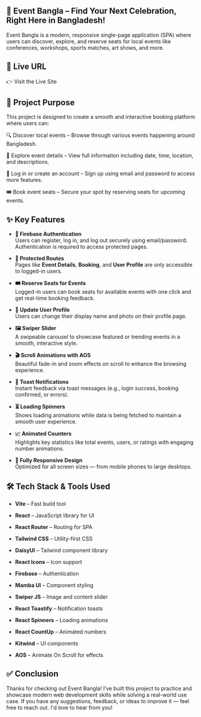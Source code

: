 ## 🎉 Event Bangla – Find Your Next Celebration, Right Here in Bangladesh!

Event Bangla is a modern, responsive single-page application (SPA) where users can discover, explore, and reserve seats for local events like conferences, workshops, sports matches, art shows, and more.

## 🔗 Live URL

👉 Visit the Live Site

## 🎯 Project Purpose

This project is designed to create a smooth and interactive booking platform where users can:

🔍 Discover local events – Browse through various events happening around Bangladesh.

📄 Explore event details – View full information including date, time, location, and descriptions.

🔐 Log in or create an account – Sign up using email and password to access more features.

🎟️ Book event seats – Secure your spot by reserving seats for upcoming events.

## ✨ Key Features

- **🔐 Firebase Authentication**  
  Users can register, log in, and log out securely using email/password. Authentication is required to access protected pages.

- **🧭 Protected Routes**  
  Pages like **Event Details**, **Booking**, and **User Profile** are only accessible to logged-in users.

- **🎟️ Reserve Seats for Events**  
  Logged-in users can book seats for available events with one click and get real-time booking feedback.

- **👤 Update User Profile**  
  Users can change their display name and photo on their profile page.

- **🖼️ Swiper Slider**  
  A swipeable carousel to showcase featured or trending events in a smooth, interactive style.

- **🎬 Scroll Animations with AOS**  
  Beautiful fade-in and zoom effects on scroll to enhance the browsing experience.

- **🍞 Toast Notifications**  
  Instant feedback via toast messages (e.g., login success, booking confirmed, or errors).

- **⏳ Loading Spinners**  
  Shows loading animations while data is being fetched to maintain a smooth user experience.

- **📈 Animated Counters**  
  Highlights key statistics like total events, users, or ratings with engaging number animations.

- **📱 Fully Responsive Design**  
  Optimized for all screen sizes — from mobile phones to large desktops.

## 🛠️ Tech Stack & Tools Used

- **Vite** – Fast build tool

- **React** – JavaScript library for UI

- **React Router** – Routing for SPA

- **Tailwind CSS** – Utility-first CSS

- **DaisyUI** – Tailwind component library

- **React Icons** – Icon support

- **Firebase** – Authentication

- **Mamba UI** – Component styling

- **Swiper JS** – Image and content slider

- **React Toastify** – Notification toasts

- **React Spinners** – Loading animations

- **React CountUp** – Animated numbers

- **Kitwind** – UI components

- **AOS** – Animate On Scroll for effects

## ✅ Conclusion

Thanks for checking out Event Bangla! I’ve built this project to practice and showcase modern web development skills while solving a real-world use case. If you have any suggestions, feedback, or ideas to improve it — feel free to reach out. I'd love to hear from you!

